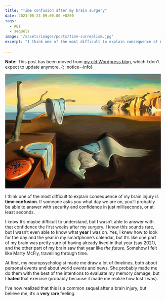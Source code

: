 ```yaml
---
title: "Time confusion after my brain surgery"
date: 2021-05-23 09:00:00 +0200
tags:
  - ABI
  - sequels
image: '/assets/images/posts/time-surrealism.jpg'
excerpt: "I think one of the most difficult to explain consequence of my brain injury is time confusion. If someone asks you what day we are on, you'll probably be able to answer with security and confidence in just milliseconds, or at least seconds. I know it can be difficult to understand, but I wasn't able to answer with that confidence to the same question the first weeks after my surgery."

---
```


**Note:** This post has been moved from [my old Wordpress blog](http://juanramirezweblog.wordpress.com), which I don't expect to update anymore. 
{: .notice--info} 

![Surreal time](/assets/images/posts/time-surrealism.jpg)

I think one of the most difficult to explain consequence of my brain injury is **time confusion**. If someone asks you what day we are on, you’ll probably be able to answer with security and confidence in just milliseconds, or at least seconds.

I know It’s maybe difficult to understand, but I wasn’t able to answer with that confidence the first weeks after my surgery. I know this sounds rare, but I wasn’t even able to know what **year** I was on. Yes, I knew how to look for the day and the year in my smartphone’s calendar, but It’s like one part of my brain was pretty sure of having already lived in that year (say 2021), and the other part of my brain saw that year like _the future_. Somehow I felt like Marty McFly, travelling through time.

At first, my neuropsychologist made me draw a lot of _timelines_, both about personal events and about world events and news. She probably made me do them with the best of the intentions to evaluate my memory damage, but I **hated** that exercise (probably because it made me realize how lost I was).

I’ve now realized that this is a common sequel after a brain injury, but believe me, it’s a **very rare** feeling.
